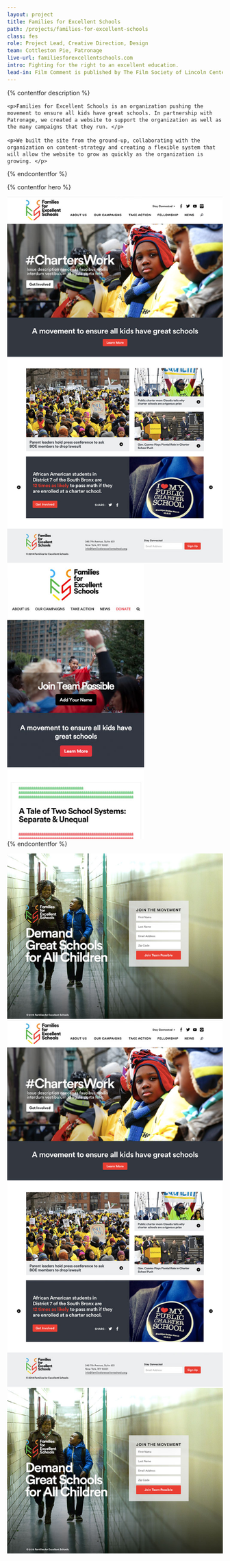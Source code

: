 ```yaml
---
layout: project
title: Families for Excellent Schools
path: /projects/families-for-excellent-schools
class: fes
role: Project Lead, Creative Direction, Design
team: Cottleston Pie, Patronage
live-url: familiesforexcellentschools.com
intro: Fighting for the right to an excellent education.
lead-in: Film Comment is published by The Film Society of Lincoln Center.   
---
```


{% contentfor description %}
	
	<p>Families for Excellent Schools is an organization pushing the movement to ensure all kids have great schools. In partnership with Patronage, we created a website to support the organization as well as the many campaigns that they run. </p>

	<p>We built the site from the ground-up, collaborating with the organization on content-strategy and creating a flexible system that will allow the website to grow as quickly as the organization is growing. </p>

{% endcontentfor %}

{% contentfor hero %}
			<div class="project-example macbook">
				<div class="screen-wrap">
					<img src="/img/projects/fes/fes-home.jpg" alt="" />
				</div>
			</div>
			<div class="project-example iphone">
				<div class="screen-wrap">
					<img src="/img/projects/fes/fes-mobile.jpg" alt="" />
				</div>
			</div>
{% endcontentfor %}

<section class="project-expanded tri-screen">
	<div class="container">
		<div class="screen screen-1">
			<img src="/img/projects/fes/fes-landing.jpg" alt="Families for Excellent Schools landing page" />
		</div>
		<div class="screen screen-2">
			<img src="/img/projects/fes/fes-home.jpg" alt="Families for Excellent Schools homepage" />
		</div>
		<div class="screen screen-3">
			<img src="/img/projects/fes/fes-landing.jpg" alt="Families for Excellent Schools landing page" />
		</div>
	</div>
</section>